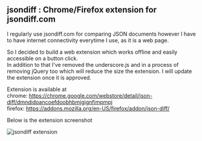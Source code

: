 ## jsondiff : Chrome/Firefox extension for jsondiff.com  

I regularly use jsondiff.com for comparing JSON documents however I have to have internet connectivity everytime I use, as it is a web page. 

So I decided to build a web extension which works offline and easily accessible on a button click.  
In addition to that I've removed the underscore.js and in a process of removing jQuery too which will reduce the size the extension. I will update the extension once it is approved.

Extension is available at   
chrome: https://chrome.google.com/webstore/detail/json-diff/dmndidoancoefdoobhbmjgignfimpmpj  
firefox: https://addons.mozilla.org/en-US/firefox/addon/json-diff/  
  
Below is the extension screenshot  

![jsondiff extension](https://addons.cdn.mozilla.net/user-media/previews/full/206/206546.png?modified=1533378092)


